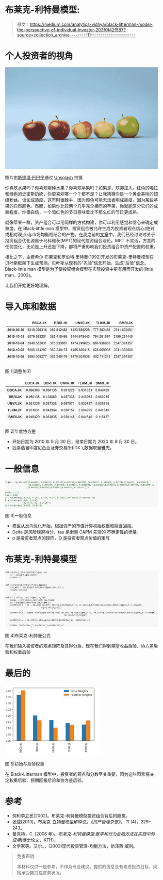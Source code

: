 # 布莱克-利特曼模型:

> 原文：<https://medium.com/analytics-vidhya/black-litterman-model-the-perspective-of-individual-investor-203f0f42f587?source=collection_archive---------11----------------------->

# 个人投资者的视角

![](img/ceda373265b40f814f7cd9e7a0b709a5.png)

照片由[斯捷潘·巴巴宁](https://unsplash.com/@stepanbabanin)通过 [Unsplash](https://unsplash.com/photos/1d9xXWMtQzQ) 拍摄

你喜欢水果吗？你喜欢哪种水果？你喜欢苹果吗？如果是，欢迎加入。红色的嘎拉和绿色的史密斯奶奶，你更喜欢哪一个？都不是？让我猜猜你是一个黄金美味的超级粉丝。谈论成熟度，这有时很棘手，因为颜色可能无法表明成熟度，因为某些苹果的自然颜色。然而，如果你比较两个几乎完全相同的苹果，你就能区分它们的成熟程度。你很自信，一个暗红色的节日意味着比不那么红的节日更成熟。

就像苹果一样，资产组合可以用同样的方式构建，你可以利用感觉和信心来确定成熟度。在 Black-little man 模型中，投资组合被允许生成为投资者观点信心(绝对或相对观点)与市场均衡相结合的产物。在我之前的[文章](https://sunanmurpratomo.medium.com/idx-big-caps-optimization-using-python-e3999feaccbc)中，我们已经讨论过关于投资组合优化源自于马科维茨(MPT)的现代投资组合理论。MPT 不灵活，方差的任何变化，无论是上升还是下降，都将严重影响我们投资组合中资产配置的权重。

相比之下，由费希尔·布莱克和罗伯特·里特曼(1992)开发的布莱克-里特曼模型在贝叶斯框架下生成预测。贝叶斯从现有的“先验”信念开始，生成“后验”信念。Black-little man 模型是为了使投资组合模型在实际投资中更有用而开发的(little man，2003)。

让我们开始更好地理解。

# **导入库和数据**

![](img/c8b9138a2e314f071217abf7380a2dc1.png)

图 1|调整关闭

![](img/79e248507493e36568a0e2b7f5ba206b.png)

图 2|年度协方差

*   开始日期为 2010 年 9 月 30 日，结束日期为 2020 年 9 月 30 日。
*   股票选自印度尼西亚证券交易所(IDX ),数据取自雅虎。

# 一般信息

![](img/21d9793935bbe30f454601c96aa6fc32.png)

图 3|一般信息

*   模型从反向优化开始，根据资产的市值计算初始权重和隐含回报。
*   Delta 是风险规避得分，tau 是衡量 CAPM 先验的
    不确定性的标量。
*   p 是投资者观点的矩阵，Q 是投资者观点价值的矩阵

# 布莱克-利特曼模型

![](img/6d6a20bf5a781977dcd5ff8a4489c0ae.png)

图 4|布莱克-利特曼公式

在我们输入投资者的观点矩阵及其得分后，现在我们得到期望收益后验、协方差后验和权重后验

# 最后的

![](img/424dadfa421dcccbe453c2c791aa6e2e.png)

图 5|初始与后验权重

在 Black-Litterman 模型中，投资者的观点和分数至关重要，因为这些因素将决定权重后验、预期回报后验和协方差后验。

# 参考

*   何和李立民(2002)。布莱克-利特曼模型投资组合背后的直觉。
*   张威(2010)。布莱克-立特曼模型解释说。*《资产管理杂志》*， *11* (4)，229–243。
*   曼克特，C. (2006 年)。*布莱克-利特曼模型:数学和行为金融方法在实践中的应用*(博士论文，KTH)。
*   文学家等。艾尔。，(2003)现代投资管理-均衡方法，新泽西:威利。

> 免责声明:
> 
> 本材料仅供一般参考，不作为专业建议。提供的信息没有考虑投资目标、风险承受能力或财务状况。